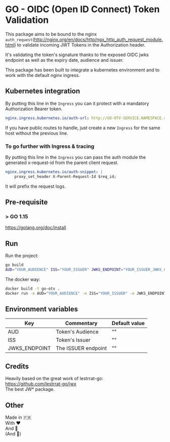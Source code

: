 # GO - OIDC (Open ID Connect) Token Validation

This package aims to be bound to the nginx `auth_request`(http://nginx.org/en/docs/http/ngx_http_auth_request_module.html) to validate incoming JWT Tokens in the Authorization header.

It's validating the token's signature thanks to the exposed OIDC jwks endpoint as well as the expiry date, audience and issuer.

This package has been built to integrate a kubernetes environment and to work with the default nginx ingress.

## Kubernetes integration

By putting this line in the `Ingress` you can it protect with a mandatory Authorization Bearer token.

```yml
nginx.ingress.kubernetes.io/auth-url: http://GO-OTV-SERVICE.NAMESPACE.svc.cluster.local/validate
```

If you have public routes to handle, just create a new `Ingress` for the same host without the previous line.  

### To go further with Ingress & tracing

By putting this line in the `Ingress` you can pass the auth module the generated x-request-id from the parent client request.

```yml
nginx.ingress.kubernetes.io/auth-snippet: |
    proxy_set_header X-Parent-Request-Id $req_id;
```

It will prefix the request logs.
## Pre-requisite

### > GO 1.15
https://golang.org/doc/install

## Run

Run the project:
```bash
go build
AUD="YOUR_AUDIENCE" ISS="YOUR_ISSUER" JWKS_ENDPOINT="YOUR_ISSUER_JWKS_CERT_ENDPOINT" ./go-otv
```

The docker way:
```bash
docker build -t go-otv .
docker run -e AUD="YOUR_AUDIENCE" -e ISS="YOUR_ISSUER" -e JWKS_ENDPOINT="YOUR_ISSUER_JWKS_CERTS_ENDPOINT" -p 8000:8000  -t go-otv
```
## Environment variables

| Key | Commentary | Default value |
|-----|------------|---------------|
| AUD | Token's Audience  | "" |
| ISS | Token's Issuer | "" |
| JWKS_ENDPOINT | The ISSUER endpoint | "" |

## Credits

Heavily based on the great work of lestrrat-go:  
https://github.com/lestrrat-go/jwx  
The best JW* package.
## Other

Made in 🇫🇷   
With ❤️  
And 🥐  
(And 🍷)

